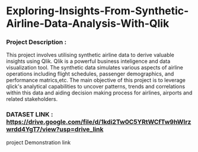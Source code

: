# Exploring-Insights-From-Synthetic-Airline-Data-Analysis-With-Qlik
### Project Description : 
This project involves utilising synthetic airline data to derive valuable insights using Qlik. Qlik is a powerful business inteligence and data visualization tool. The synthetic data simulates various aspects of airline operations including flight schedules, passenger demographics, and performance matrics,etc. 
The main objective of this project is to leverage qlick's analytical capabilities to uncover patterns, trends and correlations within this data and aiding decision making process for airlines, airports and related stakeholders.
### DATASET LINK : https://drive.google.com/file/d/1kdi2Tw0C5YRtWCfTw9hWIrzwrdd4YgT7/view?usp=drive_link
project Demonstration link
